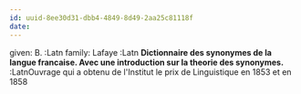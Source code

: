 ```yaml
---
id: uuid-8ee30d31-dbb4-4849-8d49-2aa25c81118f
date: 
---
```


given: B. :Latn
family: Lafaye :Latn
**Dictionnaire des synonymes de la langue francaise. Avec une introduction sur la theorie des synonymes.** :LatnOuvrage qui a obtenu de l'Institut le prix de Linguistique en 1853 et en 1858